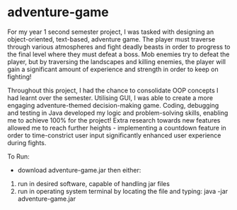 # adventure-game
For my year 1 second semester project, I was tasked with designing an object-oriented, text-based, adventure game.
The player must traverse through various atmospheres and fight deadly beasts in order to progress to the final level where they must defeat a boss.
Mob enemies try to defeat the player, but by traversing the landscapes and killing enemies, the player will gain a significant amount of experience and strength in order to keep on fighting!

Throughout this project, I had the chance to consolidate OOP concepts I had learnt over the semester.
Utilising GUI, I was able to create a more engaging adventure-themed decision-making game.
Coding, debugging and testing in Java developed my logic and problem-solving skills, enabling me to achieve 100% for the project!
Extra research towards new features allowed me to reach further heights - implementing a countdown feature in order to time-constrict user input significantly enhanced user experience during fights.

To Run:
- download adventure-game.jar then either:
1. run in desired software, capable of handling jar files
2. run in operating system terminal by locating the file and typing: java -jar adventure-game.jar 
